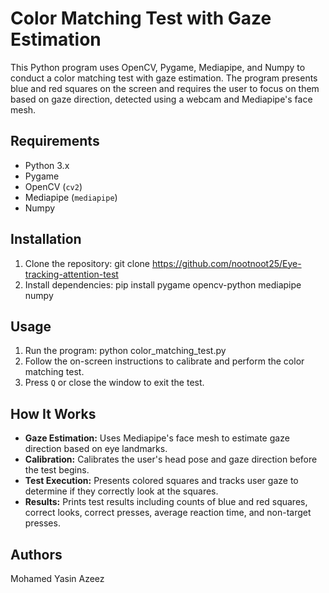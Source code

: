 # Color Matching Test with Gaze Estimation

This Python program uses OpenCV, Pygame, Mediapipe, and Numpy to conduct a color matching test with gaze estimation. The program presents blue and red squares on the screen and requires the user to focus on them based on gaze direction, detected using a webcam and Mediapipe's face mesh.

## Requirements

- Python 3.x
- Pygame
- OpenCV (`cv2`)
- Mediapipe (`mediapipe`)
- Numpy

## Installation

1. Clone the repository:
   git clone https://github.com/nootnoot25/Eye-tracking-attention-test
2. Install dependencies:
   pip install pygame opencv-python mediapipe numpy


## Usage

1. Run the program:
   python color_matching_test.py
2. Follow the on-screen instructions to calibrate and perform the color matching test.
3. Press `Q` or close the window to exit the test.

## How It Works

- **Gaze Estimation:** Uses Mediapipe's face mesh to estimate gaze direction based on eye landmarks.
- **Calibration:** Calibrates the user's head pose and gaze direction before the test begins.
- **Test Execution:** Presents colored squares and tracks user gaze to determine if they correctly look at the squares.
- **Results:** Prints test results including counts of blue and red squares, correct looks, correct presses, average reaction time, and non-target presses.
  

## Authors

Mohamed Yasin Azeez


